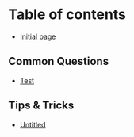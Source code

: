 # Table of contents

* [Initial page](README.md)

## Common Questions

* [Test](common-questions/test.md)

## Tips & Tricks

* [Untitled](tips-and-tricks/untitled.md)

